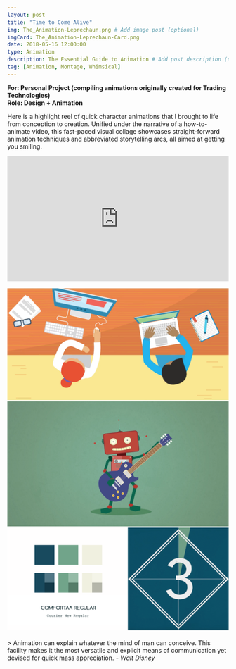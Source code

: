 ```yaml
---
layout: post
title: "Time to Come Alive"
img: The_Animation-Leprechaun.png # Add image post (optional)
imgCard: The_Animation-Leprechaun-Card.png
date: 2018-05-16 12:00:00 
type: Animation
description: The Essential Guide to Animation # Add post description (optional)
tag: [Animation, Montage, Whimsical]
---
```

<b>For: Personal Project (compiling animations originally created for Trading Technologies)</b><br/>
<b>Role: Design + Animation</b>

Here is a highlight reel of quick character animations that I brought to life from conception to creation.  Unified under the narrative of a how-to-animate video, this fast-paced visual collage showcases straight-forward animation techniques and abbreviated storytelling arcs, all aimed at getting you smiling. 

<div style="padding:56.25% 0 0 0;position:relative;"><iframe src="https://player.vimeo.com/video/270125816?byline=0&portrait=0" style="position:absolute;top:0;left:0;width:100%;height:100%;" frameborder="0" webkitallowfullscreen mozallowfullscreen allowfullscreen></iframe></div><script src="https://player.vimeo.com/api/player.js"></script>

<br/>
<div class="post_image_addl">
    <img src="/assets/img/The_Essential_Guide_to_Animation.png" alt="Still of Two Students Studying">
</div>
<div class="post_image_addl">
    <img src="/assets/img/The_Animation-Robot.png" alt="Still of Robot from the Animation">
</div>
<div class="post_image_addl">
    <img src="/assets/img/The_Essential_Guide_to_Animation-Colors.png" alt="Color Palette and Text Selection for Animation">
</div>
<br/>
> Animation can explain whatever the mind of man can conceive. This facility makes it the most versatile and explicit means of communication yet devised for quick mass appreciation. <cite>- Walt Disney</cite>
